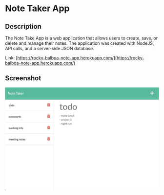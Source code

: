 # Note Taker App

## Description
The Note Take App is a web application that allows users to create, save, or delete and manage their notes. The application was created with NodeJS, API calls, and a server-side JSON database.

Link: [https://rocky-balboa-note-app.herokuapp.com/](https://rocky-balboa-note-app.herokuapp.com/)

## Screenshot
![](./public/assets/css/notetaker_app_preview.png)
